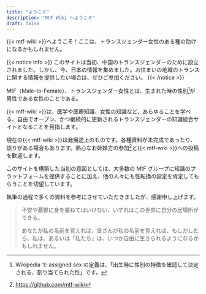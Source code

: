```yaml
---
title: "ようこそ"
description: "MtF Wiki へようこそ"
draft: false
---
```


{{< mtf-wiki >}}へようこそ！ここは、トランスジェンダー女性のある種の助けになるかもしれません。

{{< notice info >}}
このサイトは当初、中国のトランスジェンダーのために設立されました。しかし、今、日本の情報を集めました。お住まいの地域のトランスに関する情報を提供したい場合は、ぜひご参加ください。
{{< /notice >}}

MtF（Male-to-Female）、トランスジェンダー女性とは、生まれた時の性別[^1]が男性である女性のことである。

{{< mtf-wiki >}}は、医学や医療知識、女性の知識など、あらゆることを学べる、自由でオープン、かつ継続的に更新されるトランスジェンダーの知識統合サイトとなることを目指します。

現在の{{< mtf-wiki >}}は発展途上のものです。各種資料が未完成であったり、誤りがある場合もあります。熱心なお姉妹方の参加[^2]と{{< mtf-wiki >}}への投稿を歓迎します。

このサイトを構築した当初の意図としては、大多数の MtF グループに知識のプラットフォームを提供することに加え、他の人々にも性転換の設定を肯定してもらうことを切望しています。

執筆の過程で多くの資料を参考にさせていただきましたが、感謝申し上げます。

> 不安や憂鬱に身を委ねてはいけない、いずれはこの世界に自分の居場所ができる。
>
> あなたが私の名前を覚えれば、皆さんが私の名前を覚えれば、もしかしたら、私は、あるいは「私たち」は、いつか自由に生きられるようになるかもしれません。

[^1]: Wikipedia で assigned sex の定義は、「出生時に性別の特徴を確認して決定される、割り当てられた性」です。
[^2]: <https://github.com/mtf-wiki>
